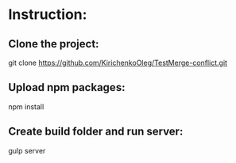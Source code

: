 # Instruction:

## Clone the project:

git clone https://github.com/KirichenkoOleg/TestMerge-conflict.git

## Upload npm packages:

npm install

## Create build folder and run server:

gulp server
